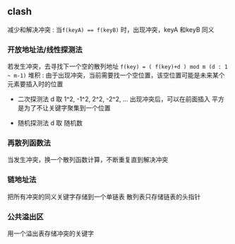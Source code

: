 ##  clash
减少和解决冲突 : 当`f(keyA) == f(keyB)` 时，出现冲突，keyA 和keyB 同义

###   开放地址法/线性探测法
若发生冲突，去寻找下一个空的散列地址
`f(key) = ( f(key)+d ) mod m (d : 1 ~ m-1)` 
堆积 : 由于出现冲突，当前需要找一个空位置，该空位置可能是未来某个元素要插入时的位置

* 二次探测法
d 取 1^2, -1^2, 2^2, -2^2, ...
出现冲突后，可以在前面插入
平方是为了不让关键字聚集到一个位置

* 随机探测法
d 取 随机数



###   再散列函数法
当发生冲突，换一个散列函数计算，不断重复直到解决冲突



###   链地址法
把所有冲突的同义关键字存储到一个单链表
散列表只存储链表的头指针



###   公共溢出区
用一个溢出表存储冲突的关键字
